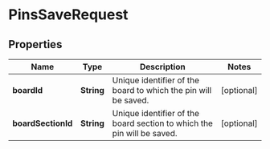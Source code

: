 

# PinsSaveRequest


## Properties

Name | Type | Description | Notes
------------ | ------------- | ------------- | -------------
**boardId** | **String** | Unique identifier of the board to which the pin will be saved. |  [optional]
**boardSectionId** | **String** | Unique identifier of the board section to which the pin will be saved. |  [optional]



